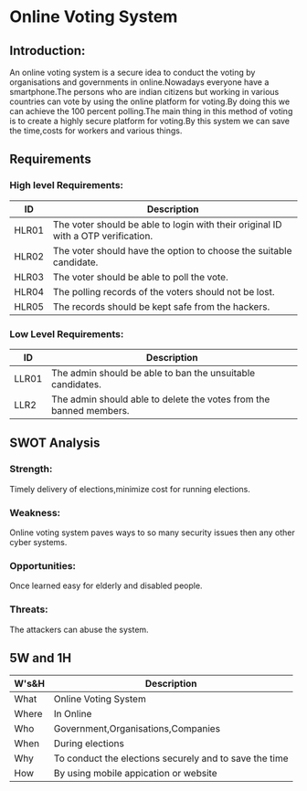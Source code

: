 # Online Voting System

## Introduction:

An online voting system is a secure idea to conduct the voting by organisations and governments in online.Nowadays everyone have a smartphone.The persons who are indian citizens but working in various countries can vote by using the online platform for voting.By doing this we can achieve the 100 percent polling.The main thing in this method of voting is to create a highly secure platform for voting.By this system we can save the time,costs for workers and various things.

## Requirements
### High level Requirements:
| ID | Description |
| --- | --- |
| HLR01 | The voter should be able to login with their original ID with a OTP verification. |
| HLR02 | The voter should have the option to choose the suitable candidate. |
| HLR03 | The voter should be able to poll the vote. |
| HLR04 | The polling records of the voters should not be lost. |
| HLR05 | The records should be kept safe from the hackers. |

### Low Level Requirements:
| ID | Description |
| --- | --- |
| LLR01 | The admin should be able to ban the unsuitable candidates. |
| LLR2 | The admin should able to delete the votes from the banned members. |

## SWOT Analysis

### Strength:

Timely delivery of elections,minimize cost for running elections.

### Weakness:

Online voting system paves ways to so many security issues then any other cyber systems.

### Opportunities:

Once learned easy for elderly and disabled people.

### Threats:

The attackers can abuse the system.

## 5W and 1H
| W's&H | Description |
| --- | --- |
| What | Online Voting System |
| Where | In Online |
| Who | Government,Organisations,Companies |
| When | During elections |
| Why | To conduct the elections securely and to save the time |
| How | By using mobile appication or website |
